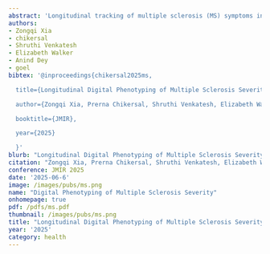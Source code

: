 ```yaml
---
abstract: 'Longitudinal tracking of multiple sclerosis (MS) symptoms in an individual’s environment may improve self-monitoring and clinical management for people with MS. We aimed to develop and evaluate a machine learning (ML)–based digital phenotyping approach to monitor the severity of clinically-relevant MS symptoms. We used passive sensing data to predict short-term fluctuations in patient-reported symptoms, including depressive symptoms, global MS symptom burden, severe fatigue, and poor sleep quality. We conducted a 12- to 24-week longitudinal study involving 104 people with MS, collecting passive sensor and behavioral health data. Smartphone sensors recorded call activity, location, and screen use, while fitness trackers captured heart rate, sleep patterns, and step count. Our algorithm predicted depressive symptoms with an accuracy of 80.6% (F1-score=0.76), high global MS symptom burden with an accuracy of 77.3% (F1-score=0.78), severe fatigue with an accuracy of 73.8% (F1-score=0.74), and poor sleep quality with an accuracy of 72.0% (F1-score=0.70). Our digital phenotyping approach using passive sensors on smartphones and fitness trackers may help patients with real-world, continuous self-monitoring of common symptoms in their own environment and assist clinicians with better triage of patient needs for timely interventions in MS and potentially other chronic neurological disorders.'
authors:
- Zongqi Xia
- chikersal
- Shruthi Venkatesh
- Elizabeth Walker
- Anind Dey
- goel
bibtex: '@inproceedings{chikersal2025ms,

  title={Longitudinal Digital Phenotyping of Multiple Sclerosis Severity Using Passively Sensed Behaviors and Ecological Momentary Assessments: Real-World Evaluation},

  author={Zongqi Xia, Prerna Chikersal, Shruthi Venkatesh, Elizabeth Walker, Anind Dey, Mayank Goel},

  booktitle={JMIR},

  year={2025}

  }'
blurb: "Longitudinal Digital Phenotyping of Multiple Sclerosis Severity Using Passively Sensed Behaviors and Ecological Momentary Assessments: Real-World Evaluation"
citation: "Zongqi Xia, Prerna Chikersal, Shruthi Venkatesh, Elizabeth Walker, Anind Dey, Mayank Goel. 2025. PLongitudinal Digital Phenotyping of Multiple Sclerosis Severity Using Passively Sensed Behaviors and Ecological Momentary Assessments: Real-World Evaluation. JMIR 2025."
conference: JMIR 2025
date: '2025-06-6'
image: /images/pubs/ms.png
name: "Digital Phenotyping of Multiple Sclerosis Severity"
onhomepage: true
pdf: /pdfs/ms.pdf
thumbnail: /images/pubs/ms.png
title: "Longitudinal Digital Phenotyping of Multiple Sclerosis Severity Using Passively Sensed Behaviors and Ecological Momentary Assessments: Real-World Evaluation"
year: '2025'
category: health
---
```

